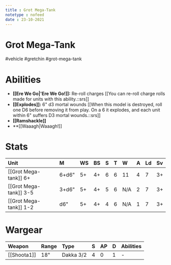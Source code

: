 ```yaml
---
title : Grot Mega-Tank
notetype : nofeed
date : 23-10-2021
---
```


# Grot Mega-Tank
#vehicle #gretchin #grot-mega-tank

# Abilities

- **[[Ere We Go\|'Ere We Go!]]:** Re-roll charges [[You can re-roll charge rolls made for units with this ability.::srs]]
- **[[Explodes]]:** 6" d3 mortal wounds [[When this model is destroyed, roll one D6 before removing it from play. On a 6 it explodes, and each unit within 6" suffers D3 mortal wounds.::srs]]
- **[[Ramshackle]]**
- **[[Waaagh\|Waaagh!]]

# Stats

| Unit                   | M     | WS  | BS  | S   | T   | W   | A   | Ld  | Sv  |
|:---------------------- |:----- |:--- |:--- |:--- |:--- |:--- |:--- |:--- |:--- |
| [[Grot Mega-tank]] 6+  | 6+d6" | 5+  | 4+  | 6   | 6   | 11  | 4   | 7   | 3+  |
| [[Grot Mega-tank]] 3-5 | 3+d6" | 5+  | 4+  | 5   | 6   | N/A | 2   | 7   | 3+  |
| [[Grot Mega-tank]] 1-2 | d6"   | 5+  | 4+  | 4   | 6   | N/A | 1   | 7   | 3+  |

# Wargear

| Weapon              | Range | Type       | S   | AP  | D   | Abilities |
|:------------------- |:----- |:---------- |:--- |:--- |:--- |:--------- |
| [[Shoota1]]          | 18"   | Dakka 3/2  | 4   | 0   | 1   | -         |